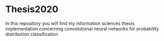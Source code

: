 # Thesis2020
In this repository you will find my information sciences thesis implementation concerning convolutional neural networks for probability distribution classification

